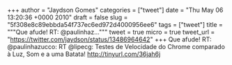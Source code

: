 
+++
author = "Jaydson Gomes"
categories = ["tweet"]
date = "Thu May 06 13:20:36 +0000 2010"
draft = false
slug = "5f308e8c89ebbda54f737ec6ed972d4000956ee6"
tags = ["tweet"]
title = """Que afude! RT: @paulinhaz..."""
tweet = true
micro = true
tweet_url = "https://twitter.com/jaydson/status/13486964642"
+++
Que afude! RT: @paulinhazucco: RT @lipecg: Testes de Velocidade do Chrome comparado à Luz, Som e a uma Batata! http://tinyurl.com/36jah6j
